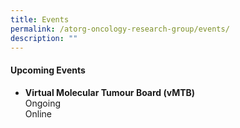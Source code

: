 ```yaml
---
title: Events
permalink: /atorg-oncology-research-group/events/
description: ""
---
```

#### **Upcoming Events**

*   **Virtual Molecular Tumour Board (vMTB)**  
    Ongoing  
    Online